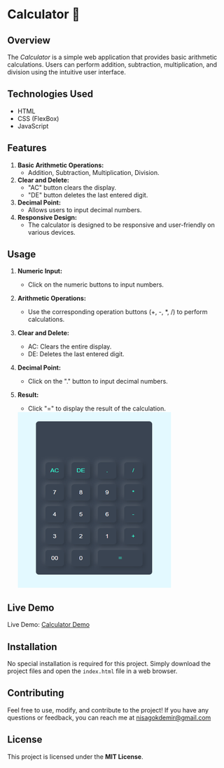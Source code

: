 # Calculator 🧮

## Overview
The *Calculator* is a simple web application that provides basic arithmetic calculations. Users can perform addition, subtraction, multiplication, and division using the intuitive user interface.

## Technologies Used
- HTML
- CSS (FlexBox)
- JavaScript

## Features
1. **Basic Arithmetic Operations:**
   - Addition, Subtraction, Multiplication, Division.
2. **Clear and Delete:**
   - "AC" button clears the display.
   - "DE" button deletes the last entered digit.
3. **Decimal Point:**
   - Allows users to input decimal numbers.
4. **Responsive Design:**
   - The calculator is designed to be responsive and user-friendly on various devices.

## Usage
1. **Numeric Input:**
   - Click on the numeric buttons to input numbers.
2. **Arithmetic Operations:**
   - Use the corresponding operation buttons (+, -, *, /) to perform calculations.
3. **Clear and Delete:**
   - AC: Clears the entire display.
   - DE: Deletes the last entered digit.
4. **Decimal Point:**
   - Click on the "." button to input decimal numbers.
5. **Result:**
   - Click "=" to display the result of the calculation.

   <img src="calculator.png" alt="alt text" width="350" height="400">

## Live Demo
Live Demo: [Calculator Demo](https://calculator-ten-teal.vercel.app/)

## Installation
No special installation is required for this project. Simply download the project files and open the `index.html` file in a web browser.

## Contributing
Feel free to use, modify, and contribute to the project! If you have any questions or feedback, you can reach me at nisagokdemir@gmail.com

## License
This project is licensed under the **MIT License**.
